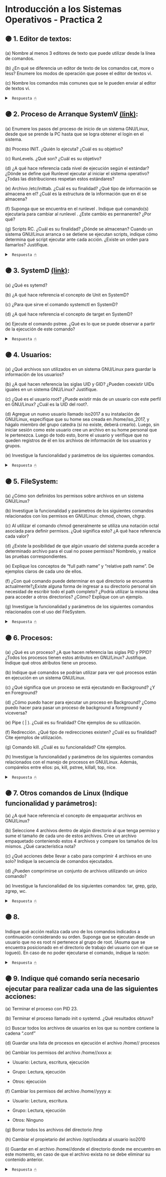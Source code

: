 # Introducción a los Sistemas Operativos - Practica 2

## 🟣 1. Editor de textos:

(a) Nombre al menos 3 editores de texto que puede utilizar desde la línea de comandos.

(b) ¿En qué se diferencia un editor de texto de los comandos cat, more o less? Enumere los modos de operación que posee el editor de textos vi.

(c) Nombre los comandos más comunes que se le pueden enviar al editor de textos vi.

<details><summary> <code> Respuesta 🖱 </code></summary><br>

**(a)** Tres editores de texto que se pueden utilizar desde la línea de comandos:

* Vim: Un editor de texto avanzado basado en vi, disponible en la mayoría de sistemas Unix y Linux.

* Nano: Un editor de texto simple y fácil de usar, comúnmente preinstalado en muchas distribuciones de Linux.

* Emacs: Un potente editor de texto que se puede usar desde la terminal, altamente personalizable.

---------------------

**(b)** Las diferencias entre un editor de texto y los comandos cat, more o less son que un editor de texto como vi o nano permite modificar archivos, realizar ediciones complejas, guardar los cambios y trabajar interactivamente con el contenido. Mientras que los comandos como cat, more y less son herramientas de visualización de archivos de texto; cat muestra el contenido de un archivo en la terminal, more y less permiten navegar el contenido de un archivo página por página, pero no permiten modificarlo.

Los modos de operación en vi son:

* Modo comando: Es el modo principal, donde se pueden ejecutar comandos como mover el cursor, borrar texto, copiar y pegar, etc.

* Modo inserción: Permite insertar texto en el archivo.

* Modo de línea: Permite ejecutar comandos relacionados con el archivo en su totalidad, como guardar (:w), salir (:q), o realizar búsquedas.

---------------------

**(c)** Comandos comunes en vi:

* Para entrar en modo inserción:

i: Insertar texto antes del cursor.

a: Insertar texto después del cursor.

o: Insertar una nueva línea debajo de la actual.

* Para guardar y salir:

:w: Guardar los cambios.

:q: Salir.

:wq: Guardar y salir al mismo tiempo.

:q!: Salir sin guardar cambios.

* Para navegar:

h, j, k, l: Mover el cursor hacia la izquierda, abajo, arriba y derecha respectivamente.

gg: Ir al inicio del archivo.

G: Ir al final del archivo.

* Para editar:

dd: Eliminar la línea actual.

yy: Copiar la línea actual.

p: Pegar el contenido copiado.

</details>

## 🟣 2. Proceso de Arranque SystemV [(link)](https://github.com/systeminit/si):

(a) Enumere los pasos del proceso de inicio de un sistema GNU/Linux, desde que se prende la PC hasta que se logra obtener el login en el sistema.

(b) Proceso INIT. ¿Quién lo ejecuta? ¿Cuál es su objetivo?

(c) RunLevels. ¿Qué son? ¿Cuál es su objetivo?

(d) ¿A qué hace referencia cada nivel de ejecución según el estándar? ¿Dónde se define qué Runlevel ejecutar al iniciar el sistema operativo? ¿Todas las distribuciones respetan estos estándares?

(e) Archivo /etc/inittab. ¿Cuál es su finalidad? ¿Qué tipo de información se almacena en el? ¿Cuál es la estructura de la información que en él se almacena?

(f) Suponga que se encuentra en el runlevel <X>. Indique qué comando(s) ejecutaría para cambiar al runlevel <Y>. ¿Este cambio es permanente? ¿Por qué?

(g) Scripts RC. ¿Cuál es su finalidad? ¿Dónde se almacenan? Cuando un sistema GNU/Linux arranca o se detiene se ejecutan scripts, indique cómo determina qué script ejecutar ante cada acción. ¿Existe un orden para llamarlos? Justifique.

<details><summary> <code> Respuesta 🖱 </code></summary><br>

**(a)** Pasos del proceso de inicio de un sistema GNU/Linux (SystemV):

* Encendido y POST: Al encender la PC, el BIOS/UEFI realiza el Power-On Self Test (POST), comprobando la memoria y dispositivos esenciales.

* Cargador de arranque (Bootloader): El BIOS/UEFI transfiere el control al cargador de arranque (como GRUB), que carga el kernel de Linux en la memoria.

* Kernel de Linux: El kernel inicia y detecta hardware, monta el sistema de archivos raíz (root filesystem) y comienza a ejecutar procesos esenciales.

* INIT: El kernel inicia el proceso init, que es el primer proceso de usuario en GNU/Linux. Este lee los scripts de arranque y comienza a gestionar los servicios del sistema.

* Scripts de arranque RC: Los scripts de arranque (/etc/rc.d/ o /etc/init.d/) se ejecutan para iniciar los servicios según el runlevel configurado.

* Login: Finalmente, el sistema muestra una pantalla de login en modo consola o gráfico (dependiendo del runlevel) para que el usuario pueda iniciar sesión.

---------------------

**(b)** El proceso init es ejecutado por el kernel, siendo el primer proceso de usuario (PID 1). Objetivo: init se encarga de lanzar y gestionar todos los procesos del sistema. Determina qué servicios iniciar y en qué orden, según el runlevel configurado.

---------------------

**(c)** Los runlevels son estados predefinidos del sistema que determinan qué servicios se ejecutan en un momento dado. Objetivo: Permiten controlar el estado del sistema, como si debe estar en modo monousuario, modo gráfico, o si debe apagarse.

---------------------

**(d)** Los niveles de ejecución según el estándar:

Runlevels comunes:

0: Apagar el sistema.

1: Modo monousuario (mantenimiento).

2: Modo multiusuario sin red (en algunas distribuciones).

3: Modo multiusuario con red y sin entorno gráfico.

4: No asignado (puede usarse personalizadamente).

5: Modo gráfico (con entorno de escritorio).

6: Reiniciar el sistema.

Qué Runlevel ejecutar se define en el archivo /etc/inittab, donde se configura el runlevel predeterminado. No todas las distribuciones respetan estos estándares; algunas distribuciones modernas usan systemd, que reemplaza los runlevels por "targets", aunque las distribuciones más antiguas basadas en SystemV siguen este esquema.

---------------------

**(e)** Archivo /etc/inittab:

Finalidad: Configura el runlevel por defecto del sistema y otros parámetros relacionados con init.

Información almacenada: Define qué runlevel usar, acciones a realizar en cada runlevel, y qué procesos deben ejecutarse.

Estructura: Las líneas tienen el formato id:runlevels:action:process, donde: id (el identificador único de la línea); runlevels (en que runlevels se ejecuta el comando); action (la acción a tomar, por ejemplo, iniciar, reiniciar).
process (el proceso o script que se debe ejecutar).

---------------------

**(f)** Comandos para cambiar el runlevel: Usas el comando init <Y> o telinit <Y> donde <Y> es el runlevel al que quieres cambiar. Por ejemplo, init 3 cambiaría al runlevel 3. Este cambio no es permanente, es temporal. Para hacer un cambio permanente, se debe modificar el runlevel en el archivo /etc/inittab (en sistemas basados en SystemV).

---------------------

**(g)** Scripts RC:

Finalidad: Los scripts RC (como los de /etc/rc.d/ o /etc/init.d/) se encargan de iniciar o detener servicios en función del runlevel al que se cambie.

Ubicación: Se almacenan en /etc/rc.d/ o /etc/init.d/, dependiendo de la distribución.

Determinación del script a ejecutar: Según el runlevel, se ejecutan scripts en los directorios correspondientes a ese runlevel (/etc/rcX.d/, donde X es el número del runlevel).

Orden de ejecución: Los scripts se ejecutan en un orden específico. Aquellos con nombres que comienzan con S son ejecutados al inicio (Start), y aquellos que comienzan con K al detenerse (Kill). El número después de la S o K determina el orden de ejecución.

</details>

## 🟣 3. SystemD [(link)](https://github.com/systemd/systemd):

(a) ¿Qué es sytemd?

(b) ¿A qué hace referencia el concepto de Unit en SystemD?

(c) ¿Para que sirve el comando systemctl en SystemD?

(d) ¿A qué hace referencia el concepto de target en SystemD?

(e) Ejecute el comando pstree. ¿Qué es lo que se puede observar a partir de la ejecución de este comando?

<details><summary> <code> Respuesta 🖱 </code></summary><br>

**(a)** SystemD es un sistema de inicialización y gestor de servicios para sistemas operativos Linux. Se encarga de arrancar y gestionar los procesos del sistema, así como de manejar servicios y recursos de manera eficiente. Introduce un enfoque paralelizado para iniciar servicios y proporciona funcionalidades como la gestión de dependencias y la supervisión de procesos.

---------------------

**(b)** En SystemD, una "Unit" es un archivo de configuración que describe un servicio, un dispositivo, un punto de montaje, o cualquier otra unidad que el sistema puede gestionar. Cada unidad tiene un tipo (por ejemplo, service, socket, mount, etc.) y define cómo debe ser gestionada, incluyendo sus dependencias, condiciones de inicio y comandos a ejecutar.

---------------------

**(c)** El comando systemctl es la herramienta principal para interactuar con el sistema y los servicios gestionados por SystemD. Permite iniciar, detener, reiniciar, habilitar o deshabilitar servicios, así como consultar el estado de las unidades y gestionar configuraciones del sistema.

---------------------

**(d)** Un "target" en SystemD es una unidad especial que agrupa otras unidades para facilitar la gestión del inicio del sistema. Por ejemplo, multi-user.target agrupa todos los servicios necesarios para que el sistema esté disponible en modo multiusuario. Los targets permiten establecer diferentes niveles de ejecución y simplifican el proceso de arranque.

---------------------

**(e)** El comando pstree muestra un árbol de procesos en ejecución en el sistema, organizando los procesos en función de sus jerarquías parentales. Al ejecutar pstree, podrás observar cómo los procesos están relacionados entre sí, quién es el proceso padre de cada uno, y la estructura general de los procesos activos. Esto es útil para visualizar la organización y el uso de recursos en el sistema.

</details>

## 🟣 4. Usuarios:

(a) ¿Qué archivos son utilizados en un sistema GNU/Linux para guardar la información
de los usuarios?

(b) ¿A qué hacen referencia las siglas UID y GID? ¿Pueden coexistir UIDs iguales en un sistema GNU/Linux? Justifique.

(c) ¿Qué es el usuario root? ¿Puede existir más de un usuario con este perfil en GNU/Linux? ¿Cuál es la UID del root?.

(d) Agregue un nuevo usuario llamado iso2017 a su instalación de GNU/Linux, especifique que su home sea creada en /home/iso_2017, y hágalo miembro del grupo catedra (si no existe, deberá crearlo). Luego, sin iniciar sesión como este usuario cree un archivo en su home personal que le pertenezca. Luego de todo esto, borre el usuario y verifique que no queden registros de él en los archivos de información de los usuarios y grupos.

(e) Investigue la funcionalidad y parámetros de los siguientes comandos.

<details><summary> <code> Respuesta 🖱 </code></summary><br>

**(a)** Los archivos principales que almacenan información de los usuarios en un sistema GNU/Linux son:

* /etc/passwd: Contiene información básica de los usuarios, como nombre de usuario, UID, GID y el directorio home.

* /etc/shadow: Almacena las contraseñas de los usuarios de forma segura y también incluye información sobre la expiración de las contraseñas.

* /etc/group: Contiene información sobre los grupos de usuarios, incluyendo el nombre del grupo y sus GIDs.

---------------------

**(b)**

* UID (User ID): Es el identificador único de un usuario en el sistema.

* GID (Group ID): Es el identificador único de un grupo en el sistema.

En un sistema GNU/Linux, los UIDs deben ser únicos. No pueden coexistir UIDs iguales para diferentes usuarios; sin embargo, un mismo GID puede ser utilizado por múltiples usuarios, ya que varios usuarios pueden pertenecer al mismo grupo.

---------------------

**(c)** El usuario root es el superusuario en sistemas GNU/Linux, con permisos completos para realizar cualquier operación en el sistema. Solo debe haber un usuario root por defecto en el sistema. La UID del usuario root es 0.

---------------------

**(d)**
Pasos para agregar un nuevo usuario llamado iso2017 con su home en /home/iso_2017 y hacerlo miembro del grupo catedra:

1. Crear el grupo (si no existe):

~~~
sudo groupadd catedra
~~~

2. Agregar el usuario:

~~~
sudo useradd -m -d /home/iso_2017 -G catedra iso2017
~~~

3. Establecer una contraseña para el usuario:

~~~
sudo passwd iso2017
~~~

4. Crear un archivo en su home (sin iniciar sesión como el usuario):

~~~
sudo touch /home/iso_2017/archivo.txt
sudo chown iso2017: /home/iso_2017/archivo.txt
~~~

5. Eliminar el usuario:

~~~
sudo userdel -r iso2017
~~~

6. Verificar la eliminación: Asegúrate de que no hay registros en /etc/passwd, /etc/shadow, y /etc/group relacionados con el usuario iso2017.

---------------------

**(e)** Comandos y sus funcionalidades

* useradd o adduser: Comando para crear un nuevo usuario. useradd es más básico, mientras que adduser suele ser un script más amigable que gestiona algunos pasos automáticamente.

* usermod: Permite modificar la información de un usuario existente, como cambiar su nombre, GID, o grupos a los que pertenece.

* userdel: Se utiliza para eliminar un usuario. La opción -r elimina también su directorio home y los archivos asociados.

* su: Cambia el usuario en la sesión actual. Usualmente se utiliza su - para acceder como root, cargando su entorno.

* groupadd: Crea un nuevo grupo en el sistema.

* who: Muestra los usuarios que están actualmente conectados al sistema.

* groupdel: Elimina un grupo existente del sistema.

* passwd: Cambia la contraseña de un usuario.

</details>

## 🟣 5. FileSystem:

(a) ¿Cómo son definidos los permisos sobre archivos en un sistema GNU/Linux?

(b) Investigue la funcionalidad y parámetros de los siguientes comandos relacionados con los permisos en GNU/Linux: chmod, chown, chgrp.

(c) Al utilizar el comando chmod generalmente se utiliza una notación octal asociada para definir permisos. ¿Qué significa esto? ¿A qué hace referencia cada valor?

(d) ¿Existe la posibilidad de que algún usuario del sistema pueda acceder a determinado archivo para el cual no posee permisos? Nombrelo, y realice las pruebas correspondientes.

(e) Explique los conceptos de “full path name” y “relative path name”. De ejemplos claros de cada uno de ellos.

(f) ¿Con qué comando puede determinar en qué directorio se encuentra actualmente?¿Existe alguna forma de ingresar a su directorio personal sin necesidad de escribir todo el path completo? ¿Podría utilizar la misma idea para acceder a otros directorios? ¿Cómo? Explique con un ejemplo.

(g) Investigue la funcionalidad y parámetros de los siguientes comandos relacionados con el uso del FileSystem.

<details><summary> <code> Respuesta 🖱 </code></summary><br>

**(a)** En un sistema GNU/Linux, los permisos sobre archivos son definidos para controlar el acceso a archivos y directorios. Cada archivo y directorio tiene un conjunto de permisos que determina quién puede leer, escribir o ejecutar el archivo. 

Los permisos se asignan a tres categorías de usuarios:

* Propietario (user)

* Grupo (group)

* Otros (others)

Cada archivo tiene tres tipos de permisos:

* Lectura (r)

* Escritura (w)

* Ejecución (x)

---------------------

**(b)** Comandos relacionados con permisos:

* chmod: Cambia los permisos de acceso de un archivo o directorio. Puede usar notación simbólica (r, w, x) o octal. Ejemplo: chmod u+x archivo.txt (agrega permiso de ejecución al propietario).

* chown: Cambia el propietario y/o grupo de un archivo o directorio. Ejemplo: chown usuario:grupo archivo.txt (cambia propietario y grupo).

* chgrp: Cambia el grupo asociado a un archivo o directorio. Ejemplo: chgrp grupo archivo.txt (cambia solo el grupo).

---------------------

**(c)** La notación octal se utiliza en chmod para establecer permisos de manera más concisa. Cada tipo de permiso se representa con un número:

4: Lectura (r)

2: Escritura (w)

1: Ejecución (x)

Los valores se suman para definir los permisos:

7: rwx (lectura, escritura, ejecución)

6: rw- (lectura, escritura)

5: r-x (lectura, ejecución)

4: r-- (solo lectura)

0: --- (sin permisos)

Por ejemplo, chmod 755 archivo.txt asigna permisos rwx para el propietario y r-x para el grupo y otros.

---------------------

**(d)** Un usuario podría acceder a un archivo sin permisos si se utiliza un programa intermedio que tiene los permisos necesarios, como el comando sudo, que permite ejecutar comandos con permisos de superusuario. Puedes probarlo intentando acceder a un archivo con permisos restringidos a través de un script ejecutable por el root.

---------------------

**(e)** Full path name: Es la ruta completa desde la raíz del sistema de archivos hasta el archivo o directorio. Ejemplo: /home/usuario/documentos/archivo.txt.

Relative path name: Es la ruta relativa a tu directorio actual. Ejemplo: si estás en /home/usuario, puedes referirte a documentos/archivo.txt sin necesidad de la ruta completa.

---------------------

**(f)** 

Comando para saber en qué directorio estás actualmente:

~~~
pwd
~~~

Para ingresar a tu directorio personal sin escribir el path completo, puedes usar el símbolo ~:

~~~
cd ~
~~~

También puedes acceder a otros directorios desde tu directorio personal utilizando ~ como prefijo. Por ejemplo:

~~~
cd ~/documentos
~~~

---------------------

**(g)** Comandos relacionados con el uso del FileSystem:

* cd: Cambia el directorio actual. Ejemplo: cd /ruta/al/directorio.

* umount: Desmonta un sistema de archivos. Ejemplo: umount /dev/sdX.

* mkdir: Crea un nuevo directorio. Ejemplo: mkdir nuevo_directorio.

* du: Muestra el uso de espacio de disco por archivos y directorios. Ejemplo: du -h.

* rmdir: Elimina un directorio vacío. Ejemplo: rmdir viejo_directorio.

* df: Muestra el uso del espacio en disco de todos los sistemas de archivos. Ejemplo: df -h.

* mount: Monta un sistema de archivos. Ejemplo: mount /dev/sdX /punto/de/montaje.

* ln: Crea enlaces entre archivos. El parámetro -s crea un enlace simbólico. Ejemplo: ln -s archivo.txt enlace.

* ls: Lista archivos y directorios en el directorio actual. Ejemplo: ls -l.

* pwd: Muestra la ruta del directorio actual.

* cp: Copia archivos o directorios. Ejemplo: cp origen.txt destino.txt.

* mv: Mueve o renombra archivos o directorios. Ejemplo: mv archivo.txt nuevo_nombre.txt.

</details>

## 🟣 6. Procesos:

(a) ¿Qué es un proceso? ¿A que hacen referencia las siglas PID y PPID? ¿Todos los procesos tienen estos atributos en GNU/Linux? Justifique. Indique qué otros atributos tiene un proceso.

(b) Indique qué comandos se podrían utilizar para ver qué procesos están en ejecución en un sistema GNU/Linux.

(c) ¿Qué significa que un proceso se está ejecutando en Background? ¿Y en Foreground?

(d) ¿Cómo puedo hacer para ejecutar un proceso en Background? ¿Como puedo hacer para pasar un proceso de background a foreground y viceversa?

(e) Pipe ( | ). ¿Cuál es su finalidad? Cite ejemplos de su utilización.

(f) Redirección. ¿Qué tipo de redirecciones existen? ¿Cuál es su finalidad? Cite ejemplos de utilización.

(g) Comando kill. ¿Cuál es su funcionalidad? Cite ejemplos.

(h) Investigue la funcionalidad y parámetros de los siguientes comandos relacionados con el manejo de procesos en GNU/Linux. Además, compárelos entre ellos: ps, kill, pstree, killall, top, nice.

<details><summary> <code> Respuesta 🖱 </code></summary><br>

**(a)** Un proceso es un programa en ejecución que realiza una tarea o conjunto de tareas en el sistema operativo. En GNU/Linux, un proceso contiene información del programa, como su estado, el tiempo de CPU que ha utilizado, la memoria que ocupa, y otros atributos relevantes.

* PID (Process ID): Es el identificador único de un proceso dentro del sistema operativo.

* PPID (Parent Process ID): Es el identificador del proceso padre, es decir, el proceso que generó o inició el proceso actual.

En GNU/Linux, todos los procesos tienen un PID y un PPID, incluso el proceso raíz del sistema, que es el proceso con PID 1 (usualmente llamado init o systemd en sistemas modernos).

---------------------

**(b)** Comandos para ver procesos en ejecución en GNU/Linux:

* ps: Muestra una instantánea de los procesos actuales.

* top: Muestra en tiempo real los procesos y su consumo de recursos.

* htop: Similar a top, pero más interactivo.

* pstree: Muestra los procesos en forma de árbol, mostrando jerarquías.

* pgrep: Busca procesos que coinciden con un patrón.

* jobs: Muestra los trabajos en ejecución en el terminal actual.

---------------------

**(c)**

* Background: Es un proceso que se ejecuta en segundo plano. No requiere la interacción directa del usuario y no bloquea la terminal.

* Foreground: Un proceso que se ejecuta en primer plano, bloquea la terminal hasta que termina y requiere la atención directa del usuario.

---------------------

**(d)** Ejecutar un proceso en Background:

* Para ejecutar un proceso en segundo plano desde el inicio, se añade un & al final del comando:

~~~
comando &
~~~

* Pasar un proceso de background a foreground: se utiliza el comando fg seguido del número de trabajo (%jobnumber).

~~~
fg %1
~~~

Pasar un proceso de foreground a background: primero se suspende el proceso con Ctrl + Z, y luego se envía al segundo plano con bg.

~~~
bg %1
~~~

---------------------

**(e)** Pipe (|) permite redirigir la salida estándar de un comando como entrada estándar de otro comando. Ejemplos:

~~~
ls -l | grep "archivo"
cat archivo.txt | wc -l
~~~

---------------------

**(f)** La redirección permite enviar la salida de un comando a un archivo o recibir la entrada desde un archivo en lugar del teclado. Tipos de redirección:

* <code>></code> Redirige la salida estándar a un archivo, sobrescribiéndolo.

~~~
echo "Hola" > archivo.txt
~~~

* <code>>></code> Redirige la salida estándar a un archivo, agregando datos.

~~~
echo "Mundo" >> archivo.txt
~~~

* <code><</code> Redirige la entrada estándar desde un archivo.

~~~
cat < archivo.txt
~~~

* <code>2></code> Redirige la salida de errores estándar a un archivo.

~~~
comando 2> errores.log
~~~

---------------------

**(g)** El comando kill se utiliza para enviar señales a los procesos. La señal más común es la de terminación (SIGTERM), que indica al proceso que termine de manera ordenada. Ejemplos:

* Matar un proceso con su PID:

~~~
kill 1234
~~~

* Enviar la señal SIGKILL (matar el proceso inmediatamente):

~~~
kill -9 1234
~~~

---------------------

**(h)** Comparación de comandos relacionados con el manejo de procesos:

* ps: muestra una lista estática de los procesos en ejecución en ese momento. Se utiliza para ver información detallada sobre procesos individuales o de grupos de procesos.

~~~
ps aux
~~~

* kill: envia señales a procesos, generalmente para detenerlos. Ejemplo:

~~~
kill 1234
~~~

*pstree: muestra los procesos en forma de árbol jerárquico, indicando la relación entre los procesos y sus procesos padres.

~~~
pstree
~~~

* killall: mata todos los procesos que coinciden con un nombre dado.

~~~
killall firefox
~~~

* top: muestra información en tiempo real sobre el uso de recursos del sistema, como el uso de CPU y memoria por cada proceso. Es interactivo.

~~~
top
~~~

* nice: se utiliza para iniciar un proceso con una prioridad diferente (un valor de "nice" más alto o más bajo). Valores más altos significan menor prioridad.

~~~
nice -n 10 comando
~~~

</details>

## 🟣 7. Otros comandos de Linux (Indique funcionalidad y parámetros):

(a) ¿A qué hace referencia el concepto de empaquetar archivos en GNU/Linux?

(b) Seleccione 4 archivos dentro de algún directorio al que tenga permiso y sume el tamaño de cada uno de estos archivos. Cree un archivo empaquetado conteniendo estos 4 archivos y compare los tamaños de los mismos. ¿Qué característica nota?

(c) ¿Qué acciones debe llevar a cabo para comprimir 4 archivos en uno solo? Indique la secuencia de comandos ejecutados.

(d) ¿Pueden comprimirse un conjunto de archivos utilizando un único comando?

(e) Investigue la funcionalidad de los siguientes comandos: tar, grep, gzip, zgrep, wc.

<details><summary> <code> Respuesta 🖱 </code></summary><br>

**(a)** Empaquetar archivos en GNU/Linux significa agrupar varios archivos en uno solo, generalmente usando el comando tar. No se comprimen, solo se combinan.

---------------------

**(b)** Para sumar el tamaño de 4 archivos:

~~~
du -sh archivo1 archivo2 archivo3 archivo4
~~~

Luego, empaquetas usando:

~~~
tar -cvf archivo.tar archivo1 archivo2 archivo3 archivo4
~~~

El archivo empaquetado tiene un tamaño similar a la suma de los archivos originales.

---------------------

**(c)** Comprimir 4 archivos en uno solo:

* Empaquetar:

~~~
tar -cvf archivos.tar archivo1 archivo2 archivo3 archivo4
~~~

* Comprimir:

~~~
gzip archivos.tar
~~~

---------------------

**(d)** Sí, se pueden comprimir directamente archivos con un solo comando:

~~~
tar -czvf archivo_comprimido.tar.gz archivo1 archivo2 archivo3 archivo4
~~~

---------------------

**(e)**

* tar: Empaqueta y comprime archivos.

~~~
tar -czvf archivo.tar.gz archivo1 archivo2
~~~

* grep: Busca patrones en archivos.

~~~
grep "texto" archivo.txt
~~~

* gzip: Comprime archivos.

~~~
gzip archivo.txt
~~~

* zgrep: Busca en archivos comprimidos.

~~~
zgrep "texto" archivo.gz
~~~

* wc: Cuenta líneas, palabras y caracteres.

~~~
wc archivo.txt
~~~

</details>


## 🟣 8. 

Indique qué acción realiza cada uno de los comandos indicados a continuación considerando su orden. Suponga que se ejecutan desde un usuario que no es root ni pertenece al grupo de root. (Asuma que se encuentra posicionado en el directorio de trabajo del usuario con el que se logueó). En caso de no poder ejecutarse el comando, indique la razón:

<details><summary> <code> Respuesta 🖱 </code></summary><br>

* ls -l > prueba --> Lista archivos en detalle, redirigiendo la salida al archivo prueba.

* ps > PRUEBA --> Muestra procesos del usuario, redirigiendo la salida al archivo PRUEBA.

* chmod 710 prueba --> Da permisos de lectura/ejecución al grupo y ejecución a otros para prueba.

* chown root : root PRUEBA --> cambia el propietario del archivo PRUEBA al usuario root y el grupo del archivo también a root. Como no eres root ni tienes permisos de superusuario, este comando fallará porque solo un administrador puede cambiar los propietarios de archivos y directorios en GNU/Linux.

* chmod 777 PRUEBA --> Permite lectura, escritura y ejecución para todos en PRUEBA.

* chmod 700 /etc/passwd --> Falla porque no tienes permisos para cambiar permisos de este archivo crítico.

* passwd root --> No puedes cambiar la contraseña de root sin permisos.

* rm PRUEBA --> Borra el archivo PRUEBA.

* man /etc/shadow --> Falla porque no es un comando válido para visualizar ese archivo.

* f i n d / −name ∗ . conf --> Busca archivos con extensión .conf en todo el sistema.

* usermod root -d /home/newroot -L --> Falla porque no puedes modificar usuarios sin permisos de root.

* cd /root --> No puedes acceder a /root sin permisos de superusuario.

* rm ∗ --> Borra todos los archivos en el directorio actual.

* cd /etc --> Cambia el directorio a /etc.

* cp * /home -R --> Copia todos los archivos y directorios de /etc a /home, falla sin permisos.

* shutdown --> Falla porque no puedes apagar el sistema sin ser root.

</details>

## 🟣 9. Indique qué comando sería necesario ejecutar para realizar cada una de las siguientes acciones:

(a) Terminar el proceso con PID 23.

(b) Terminar el proceso llamado init o systemd. ¿Qué resultados obtuvo?

(c) Buscar todos los archivos de usuarios en los que su nombre contiene la cadena “.conf”

(d) Guardar una lista de procesos en ejecución el archivo /home/<su nombre de usuario>/ procesos

(e) Cambiar los permisos del archivo /home/<su nombre de usuario>/xxxx a:

* Usuario: Lectura, escritura, ejecución

* Grupo: Lectura, ejecución

* Otros: ejecución

(f) Cambiar los permisos del archivo /home/<su nombre de usuario>/yyyy a:

* Usuario: Lectura, escritura.

* Grupo: Lectura, ejecución

* Otros: Ninguno

(g) Borrar todos los archivos del directorio /tmp

(h) Cambiar el propietario del archivo /opt/isodata al usuario iso2010

(i) Guardar en el archivo /home/<su nombre de usuario>/donde el directorio donde me encuentro en este momento, en caso de que el archivo exista no se debe eliminar su contenido anterior.

<details><summary> <code> Respuesta 🖱 </code></summary><br>

**(a)** Terminar el proceso con PID 23:

~~~
kill 23
~~~

---------------------

**(b)** Terminar el proceso llamado init o systemd:

~~~
killall init
~~~

Resultado: No debería terminar porque son procesos críticos del sistema.

---------------------

**(c)** Buscar archivos con ".conf" en el nombre:

~~~
find /home -name "*.conf"
~~~

---------------------

**(d)** Guardar lista de procesos en ejecución:

~~~
ps > /home/<tu_nombre>/procesos
~~~

---------------------

**(e)** Cambiar permisos (usuario: rwx, grupo: rx, otros: x):

~~~
chmod 751 /home/<tu_nombre>/xxxx
~~~

---------------------

**(f)** Cambiar permisos (usuario: rw, grupo: rx, otros: ninguno):

~~~
chmod 750 /home/<tu_nombre>/yyyy
~~~

---------------------

**(g)** Borrar todos los archivos en /tmp:

~~~
rm /tmp/*
~~~

---------------------

**(h)** Cambiar propietario a iso2010:

~~~
chown iso2010 /opt/isodata
~~~

---------------------

**(i)** Guardar el directorio actual en un archivo sin eliminar su contenido:

~~~
pwd >> /home/<tu_nombre>/donde
~~~

</details>
